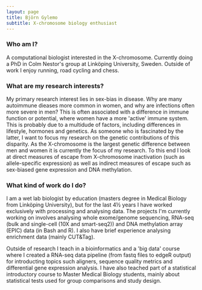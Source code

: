 ```yaml
---
layout: page
title: Björn Gylemo
subtitle: X-chromosome biology enthusiast
---
```


### Who am I?
A computational biologist interested in the X-chromosome. Currently doing a PhD in Colm Nestor's group at Linköping University, Sweden. Outside of work I enjoy running, road cycling and chess.

### What are my research interests?
My primary research interest lies in sex-bias in disease. Why are many autoimmune dieases more common in women, and why are infections often more severe in men? This is often associated with a difference in immune function or potential, where women have a more 'active' immune system. This is probably due to a multidude of factors, including differences in lifestyle, hormones and genetics. 
As someone who is fascinated by the latter, I want to focus my research on the genetic contributions of this disparity. As the X-chromosome is the largest genetic difference between men and women it is currently the focus of my research. To this end I look at direct measures of escape from X-chromosome inactivation (such as allele-specific expression) as well as indirect measures of escape such as sex-biased gene expression and DNA methylation.

### What kind of work do I do?
I am a wet lab biologist by education (masters degree in Medical Biology from Linköping University), but for the last 4½ years I have worked exclusively with processing and analysing data. The projects I'm currently working on involves analysing whole exome/genome sequencing, RNA-seq (bulk and single-cell (10X and smart-seq2)) and DNA methylation array (EPIC) data (in Bash and R). I also have brief experience analysing enrichment data (mainly CUT&Tag).

Outside of research I teach in a bioinformatics and a 'big data' course where I created a RNA-seq data pipeline (from fastq files to edgeR output) for introducting topics such aligners, sequence quality metrics and differential gene expression analysis. I have also teached part of a statistical introductory course to Master Medical Biology students, mainly about statistical tests used for group comparisons and study design.

